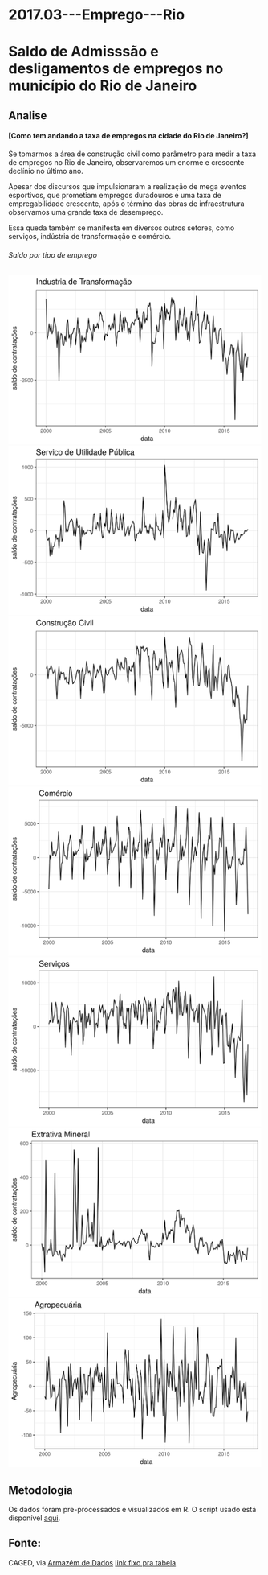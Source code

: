 # 2017.03---Emprego---Rio

# Saldo de Admisssão e desligamentos de empregos no município do Rio de Janeiro


## Analise
#### [Como tem andando a taxa de empregos na cidade do Rio de Janeiro?]



Se tomarmos a área de construção civil como parâmetro para medir a taxa de empregos no Rio de Janeiro, observaremos um enorme e crescente declínio no último ano. 

Apesar dos discursos que impulsionaram a realização de mega eventos esportivos, que prometiam empregos duradouros e uma taxa de empregabilidade crescente, após o término das obras de infraestrutura observamos uma grande taxa de desemprego.  

Essa queda também se manifesta em diversos outros setores, como serviços, indústria de transformação e comércio. 


###### Saldo por tipo de emprego


![alt text](plots_raw/industria_de_transformacao.png)
![alt text](plots_raw/servico_de_utilidade_publica.png)
![alt text](plots_raw/construção_civil.png)
![alt text](plots_raw/comercio.png)
![alt text](plots_raw/servicos.png)
![alt text](plots_raw/extrativ_mineral.png)
![alt text](plots_raw/agropecuaria.png)



## Metodologia

Os dados foram pre-processados e visualizados em R. O script usado está disponível [aqui](https://github.com/database-RJ/2017.03---Emprego---Rio/blob/master/admissao_desligamento.R).


## Fonte:

CAGED, via [Armazém de Dados](http://www.armazemdedados.rio.rj.gov.br/)
[link fixo pra tabela](http://www.armazemdedados.rio.rj.gov.br/arquivos/3175_cagedfev17.XLS)
